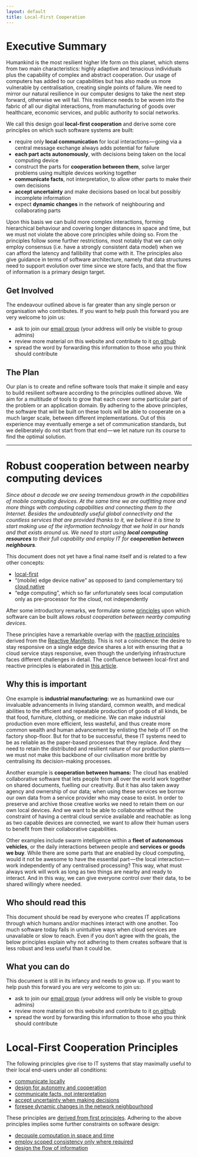 ```yaml
---
layout: default
title: Local-First Cooperation
---
```


# Executive Summary

Humankind is the most resilient higher life form on this planet, which stems from two main characteristics: highly adaptive and tenacious individuals plus the capability of complex and abstract cooperation.
Our usage of computers has added to our capabilities but has also made us more vulnerable by centralisation, creating single points of failure.
We need to mirror our natural resilience in our computer designs to take the next step forward, otherwise we will fail.
This resilience needs to be woven into the fabric of all our digital interactions, from manufacturing of goods over healthcare, economic services, and public authority to social networks.

We call this design goal **local-first cooperation** and derive some core principles on which such software systems are built:

- require only **local communication** for local interactions — going via a central message exchange always adds potential for failure
- **each part acts autonomously**, with decisions being taken on the local computing device
- construct the parts for **cooperation between them**, solve larger problems using multiple devices working together
- **communicate facts**, not interpretation, to allow other parts to make their own decisions
- **accept uncertainty** and make decisions based on local but possibly incomplete information
- expect **dynamic changes** in the network of neighbouring and collaborating parts

Upon this basis we can build more complex interactions, forming hierarchical behaviour and covering longer distances in space and time, but we must not violate the above core principles while doing so.
From the principles follow some further restrictions, most notably that we can only employ consensus (i.e. have a strongly consistent data model) when we can afford the latency and fallibility that come with it.
The principles also give guidance in terms of software architecture, namely that data structures need to support evolution over time since we store facts, and that the flow of information is a primary design target.

## Get Involved

The endeavour outlined above is far greater than any single person or organisation who contributes.
If you want to help push this forward you are very welcome to join us:

- ask to join our [email group](https://groups.google.com/g/local-first-cooperation) (your address will only be visible to group admins)
- review more material on this website and contribute to it [on github](https://github.com/local-first-cooperation/website)
- spread the word by forwarding this information to those who you think should contribute

## The Plan

Our plan is to create and refine software tools that make it simple and easy to build resilient software according to the principles outlined above.
We aim for a multitude of tools to grow that each cover some particular part of the problem or an application domain.
By adhering to the above principles, the software that will be built on these tools will be able to cooperate on a much larger scale, between different implementations.
Out of this experience may eventually emerge a set of communication standards, but we deliberately do not start from that end — we let nature run its course to find the optimal solution.

---

# Robust cooperation between nearby computing devices

_Since about a decade we are seeing tremendous growth in the capabilities of mobile computing devices.
At the same time we are outfitting more and more things with computing capabilities and connecting them to the Internet.
Besides the undoubtedly useful global connectivity and the countless services that are provided thanks to it, we believe it is time to start making use of the information technology that we hold in our hands and that exists around us.
We need to start using **local computing resources** to their full capability and employ IT for **cooperation between neighbours**._

This document does not yet have a final name itself and is related to a few other concepts:

- [local-first](https://www.inkandswitch.com/local-first.html)
- “(mobile) edge device native” as opposed to (and complementary to) [cloud native](https://www.cncf.io/)
- “edge computing”, which so far unfortunately sees local computation only as pre-processor for the cloud, not independently

After some introductory remarks, we formulate some [principles](#local-first-cooperation-principles) upon which software can be built allows _robust cooperation between nearby computing devices_.

These principles have a remarkable overlap with the [reactive principles](https://principles.reactive.foundation/) derived from the [Reactive Manifesto](https://reactivemanifesto.org).
This is not a coincidence:
the desire to stay responsive on a single edge device shares a lot with ensuring that a cloud service stays responsive, even though the underlying infrastructure faces different challenges in detail.
The confluence between local-first and reactive principles is elaborated in [this article](reactive-edge-native.html).

## Why this is important

One example is **industrial manufacturing:** we as humankind owe our invaluable advancements in living standard, common wealth, and medical abilities to the efficient and repeatable production of goods of all kinds, be that food, furniture, clothing, or medicine.
We can make industrial production even more efficient, less wasteful, and thus create more common wealth and human advancement by enlisting the help of IT on the factory shop-floor.
But for that to be successful, these IT systems need to be as reliable as the paper-based processes that they replace.
And they need to retain the distributed and resilient nature of our production plants — we must not make this backbone of our civilisation more brittle by centralising its decision-making processes.

Another example is **cooperation between humans:**
The cloud has enabled collaborative software that lets people from all over the world work together on shared documents, fuelling our creativity.
But it has also taken away agency and ownership of our data; when using these services we borrow our own data from a service provider who may cease to exist.
In order to preserve and archive those creative works we need to retain them on our own local devices.
And we want to be able to collaborate without the constraint of having a central cloud service available and reachable:
as long as two capable devices are connected, we want to allow their human users to benefit from their collaborative capabilities.

Other examples include swarm intelligence within a **fleet of autonomous vehicles**, or the daily interactions between people and **services or goods we buy**.
While there are some parts that are enabled by cloud computing, would it not be awesome to have the essential part — the local interaction — work independently of any centralised processing?
This way, what must always work will work as long as two things are nearby and ready to interact.
And in this way, we can give everyone control over their data, to be shared willingly where needed.

## Who should read this

This document should be read by everyone who creates IT applications through which humans and/or machines interact with one another.
Too much software today fails in unintuitive ways when cloud services are unavailable or slow to reach.
Even if you don’t agree with the goals, the below principles explain why not adhering to them creates software that is less robust and less useful than it could be.

## What you can do

This document is still in its infancy and needs to grow up.
If you want to help push this forward you are very welcome to join us:

- ask to join our [email group](https://groups.google.com/g/local-first-cooperation) (your address will only be visible to group admins)
- review more material on this website and contribute to it [on github](https://github.com/local-first-cooperation/website)
- spread the word by forwarding this information to those who you think should contribute

# Local-First Cooperation Principles

The following principles give rise to IT systems that stay maximally useful to their local end-users under all conditions:

- [communicate locally](principles/communicate-locally.html)
- [design for autonomy and cooperation](principles/autonomy-and-cooperation.html)
- [communicate facts, not interpretation](principles/communicate-facts.html)
- [accept uncertainty when making decisions](principles/accept-uncertainty.html)
- [foresee dynamic changes in the network neighbourhood](principles/foresee-network-dynamics.html)

These principles are [derived from first principles](first-principles.html).
Adhering to the above principles implies some further constraints on software design:

- [decouple computation in space and time](principles/decouple-space-time.html)
- [employ scoped consistency only where required](principles/scoped-consensus.html)
- [design the flow of information](principles/information-flow.html)


